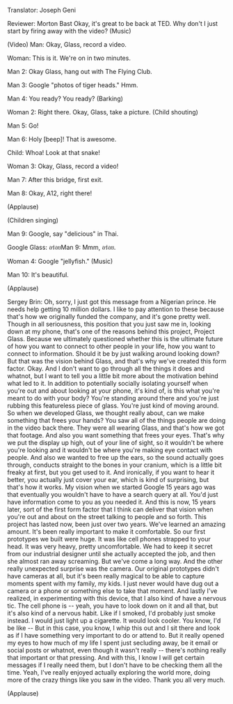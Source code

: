 

Translator: Joseph Geni

Reviewer: Morton Bast
Okay, it&#39;s great to be back at TED.
Why don&#39;t I just start by firing away with the video?
(Music)

(Video) Man: Okay, Glass, record a video.

Woman: This is it. We&#39;re on in two minutes.

Man 2: Okay Glass, hang out with The Flying Club.

Man 3: Google &quot;photos of tiger heads.&quot; Hmm.

Man 4: You ready? You ready? (Barking)

Woman 2: Right there. Okay, Glass, take a picture.
(Child shouting)

Man 5: Go!

Man 6: Holy [beep]! That is awesome.

Child: Whoa! Look at that snake!

Woman 3: Okay, Glass, record a video!

Man 7: After this bridge, first exit.

Man 8: Okay, A12, right there!

(Applause)

(Children singing)

Man 9: Google, say &quot;delicious&quot; in Thai.

Google Glass: อร่อยMan 9: Mmm, อร่อย.

Woman 4: Google &quot;jellyfish.&quot;
(Music)

Man 10: It&#39;s beautiful.

(Applause)


Sergey Brin: Oh, sorry, I just got this message from a Nigerian prince.
He needs help getting 10 million dollars.
I like to pay attention to these
because that&#39;s how we originally funded the company,
and it&#39;s gone pretty well.
Though in all seriousness,
this position that you just saw me in,
looking down at my phone,
that&#39;s one of the reasons behind this project, Project Glass.
Because we ultimately questioned
whether this is the ultimate future
of how you want to connect to other people in your life,
how you want to connect to information.
Should it be by just walking around looking down?
But that was the vision behind Glass,
and that&#39;s why we&#39;ve created this form factor.
Okay. And I don&#39;t want to go through all the things it does and whatnot,
but I want to tell you a little bit more
about the motivation behind what led to it.
In addition to potentially socially isolating yourself
when you&#39;re out and about looking at your phone,
it&#39;s kind of, is this what you&#39;re meant to do with your body?
You&#39;re standing around there
and you&#39;re just rubbing
this featureless piece of glass.
You&#39;re just kind of moving around.
So when we developed Glass, we thought really about,
can we make something that frees your hands?
You saw all of the things people are doing
in the video back there.
They were all wearing Glass,
and that&#39;s how we got that footage.
And also you want something that frees your eyes.
That&#39;s why we put the display up high,
out of your line of sight,
so it wouldn&#39;t be where you&#39;re looking
and it wouldn&#39;t be where you&#39;re making
eye contact with people.
And also we wanted to free up the ears,
so the sound actually goes through,
conducts straight to the bones in your cranium,
which is a little bit freaky at first, but you get used to it.
And ironically, if you want to hear it better,
you actually just cover your ear,
which is kind of surprising, but that&#39;s how it works.
My vision when we started Google 15 years ago
was that eventually you wouldn&#39;t
have to have a search query at all.
You&#39;d just have information come to you as you needed it.
And this is now, 15 years later,
sort of the first form factor
that I think can deliver that vision
when you&#39;re out and about on the street
talking to people and so forth.
This project has lasted now, been just over two years.
We&#39;ve learned an amazing amount.
It&#39;s been really important to make it comfortable.
So our first prototypes we built were huge.
It was like cell phones strapped to your head.
It was very heavy, pretty uncomfortable.
We had to keep it secret from our industrial designer
until she actually accepted the job,
and then she almost ran away screaming.
But we&#39;ve come a long way.
And the other really unexpected surprise was the camera.
Our original prototypes didn&#39;t have cameras at all,
but it&#39;s been really magical to be able to capture moments
spent with my family, my kids.
I just never would have dug out a camera
or a phone or something else to take that moment.
And lastly I&#39;ve realized, in experimenting with this device,
that I also kind of have a nervous tic.
The cell phone is -- yeah, you have to look down on it and all that,
but it&#39;s also kind of a nervous habit.
Like if I smoked, I&#39;d probably just smoke instead.
I would just light up a cigarette. It would look cooler.
You know, I&#39;d be like --
But in this case, you know, I whip this out
and I sit there and look as if I have something
very important to do or attend to.
But it really opened my eyes to how much of my life
I spent just secluding away,
be it email or social posts or whatnot,
even though it wasn&#39;t really --
there&#39;s nothing really that important or that pressing.
And with this, I know I will get certain messages
if I really need them,
but I don&#39;t have to be checking them all the time.
Yeah, I&#39;ve really enjoyed actually exploring the world more,
doing more of the crazy things like you saw in the video.
Thank you all very much.

(Applause)

